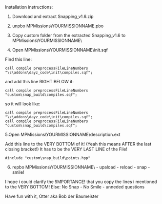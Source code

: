Installation instructions:
 
1. Download and extract Snapping_v1.6.zip
 
2. unpbo MPMissions\YOURMISSIONNAME.pbo
 
3. Copy custom folder from the extracted Snapping_v1.6 to MPMissions\YOURMISSIONNAME\
 
4. Open MPMissions\YOURMISSIONNAME\init.sqf

Find this line:

	call compile preprocessFileLineNumbers "\z\addons\dayz_code\init\compiles.sqf";
	
and add this line RIGHT BELOW it:

	call compile preprocessFileLineNumbers "custom\snap_build\compiles.sqf";
	
so it will look like:

	call compile preprocessFileLineNumbers "\z\addons\dayz_code\init\compiles.sqf";
	call compile preprocessFileLineNumbers "custom\snap_build\compiles.sqf";

5.Open MPMissions\YOURMISSIONNAME\description.ext

Add this line to the VERY BOTTOM of it! (Yeah this means AFTER the last closing bracket!)
It has to be the VERY LAST LINE of the File!

	#include "custom\snap_build\points.hpp"
	
6. repbo MPMissions\YOURMISSIONNAME\ - upaload - reload - snap - smile!
 
 
I hope i could clarify the !IMPORTANCE! that you copy the lines i mentioned to the VERY BOTTOM!
Else:
No Snap - No Smile - unneded questions
 
 
 
Have fun with it,
Otter
aka Bob der Baumeister